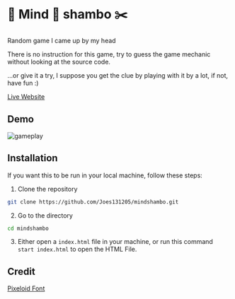 # 🗿 Mind 📜 shambo ✂️

###

Random game I came up by my head

There is no instruction for this game, try to guess the game mechanic without looking at the source code.

...or give it a try, I suppose you get the clue by playing with it by a lot, if not, have fun :)

[Live Website](https://joes131205.github.io/mindshambo/)

###

## Demo

![gameplay](https://github.com/Joes131205/mindshambo/assets/86814315/986065cf-ee7a-4e4f-acf8-2ed50c57b6a9)

###

## Installation

If you want this to be run in your local machine, follow these steps:

1. Clone the repository

```bash
git clone https://github.com/Joes131205/mindshambo.git
```

2. Go to the directory

```bash
cd mindshambo
```

3. Either open a `index.html` file in your machine, or run this command `start index.html` to open the HTML File.

## Credit

[Pixeloid Font](https://www.fontspace.com/pixeloid-font-f69232)
